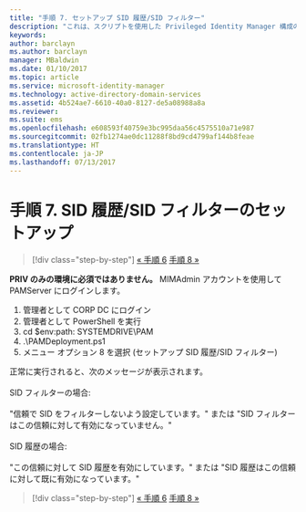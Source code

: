 ```yaml
---
title: "手順 7. セットアップ SID 履歴/SID フィルター"
description: "これは、スクリプトを使用した Privileged Identity Manager 構成の 7 番目の手順です。 この手順では、SID 履歴/SID のフィルターのセットアップを行います。"
keywords: 
author: barclayn
ms.author: barclayn
manager: MBaldwin
ms.date: 01/10/2017
ms.topic: article
ms.service: microsoft-identity-manager
ms.technology: active-directory-domain-services
ms.assetid: 4b524ae7-6610-40a0-8127-de5a08988a8a
ms.reviewer: 
ms.suite: ems
ms.openlocfilehash: e608593f40759e3bc995daa56c4575510a71e987
ms.sourcegitcommit: 02fb1274ae0dc11288f8bd9cd4799af144b8feae
ms.translationtype: HT
ms.contentlocale: ja-JP
ms.lasthandoff: 07/13/2017
---
```

# 手順 7. SID 履歴/SID フィルターのセットアップ
<a id="step-7-set-up-sid-historysid-filtering" class="xliff"></a>

>[!div class="step-by-step"]
[« 手順 6](sp1-step6-setup-pam-trust.md)
[手順 8 »](sp1-step8-pam-deployment-verification.md)

**PRIV のみの環境に必須ではありません。** MIMAdmin アカウントを使用して PAMServer にログインします。

1. 管理者として CORP DC にログイン
2. 管理者として PowerShell を実行
3. cd $env:path: SYSTEMDRIVE\PAM
4. .\PAMDeployment.ps1
5. メニュー オプション 8 を選択 (セットアップ SID 履歴/SID フィルター)

正常に実行されると、次のメッセージが表示されます。<br/></br>
SID フィルターの場合: <br/></br>
"信頼で SID をフィルターしないよう設定しています。" または "SID フィルターはこの信頼に対して有効になっていません。" </br></br>
SID 履歴の場合: </br></br>
"この信頼に対して SID 履歴を有効にしています。" または "SID 履歴はこの信頼に対して既に有効になっています。"

>[!div class="step-by-step"]
[« 手順 6](sp1-step6-setup-pam-trust.md)
[手順 8 »](sp1-step8-pam-deployment-verification.md)
